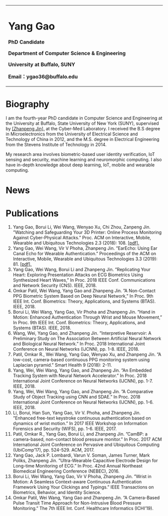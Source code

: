 <table border="0">
  <tr>
    <td width="75%">
      <h1>Yang Gao</h1>
      <p><b>PhD Candidate</b></p>
      <p><b>Department of Computer Science & Engineering</b></p>
      <p><b>University at Buffalo, SUNY</b></p>
      <p><b>Email：ygao36@buffalo.edu</b></p>
    </td>
  </tr>
</table>


# Biography
I am the fourth-year PhD candidate in Computer Science and Engineering at the University at Buffalo, State University of New York (SUNY), supervised by <a href="www.buffalo.edu/~zjin" target="_blank">[Zhanpeng Jin].</a> at the Cyber-Med Laboratory. I received the B.S degree in Microelectronics from the University of Electrical Science and Technology of China in 2012, and the M.S. degree in Electrical Engineering from the Stevens Institute of Technology in 2014. 

My research area involves biometric-based user identity verification, IoT sensing and security, machine learning
and neuromorphic computing. I also have in-depth knowledge about deep learning, IoT, mobile and wearable
computing. 


# News



# Publications
1. Yang Gao, Borui Li, Wei Wang, Wenyao Xu, Chi Zhou, Zanpeng Jin. ”Watching and Safeguarding Your 3D Printer: Online Process Monitoring Against Cyber-Physical Attacks.” Proc. ACM on Interactive, Mobile, Wearable and Ubiquitous Technologies 2.3 (2018): 108. <a href="https://www.researchgate.net/profile/Wenyao_Xu2/publication/327760995_Watching_and_Safeguarding_Your_3D_Printer_Online_Process_Monitoring_Against_Cyber-Physical_Attacks/links/5bab9dcba6fdccd3cb764ebb/Watching-and-Safeguarding-Your-3D-Printer-Online-Process-Monitoring-Against-Cyber-Physical-Attacks.pdf" target="_blank">[pdf].</a>
2. Yang Gao, Wei Wang, Vir V Phoha, Zhanpeng Jin. ”EarEcho: Using Ear Canal Echo for Wearable Authentication.” Proceedings of the ACM on Interactive, Mobile, Wearable and Ubiquitous Technologies 3.3 (2019): 81. <a href="https://truebluegy.github.io/EarEcho__Using_Ear_Canal_Echo_for_Wearable_Authentication.pdf" target="_blank">[pdf].</a>
3. Yang Gao, Wei Wang, Borui Li and Zhanpeng Jin. ”Replicating Your Heart: Exploring Presentation Attacks on ECG Biometrics Using Synthesized Heart Waves,” In Proc. 2018 IEEE Conf. Communications and Network Security (CNS). IEEE, 2018. 
4. Omkar Patil, Wei Wang, Yang Gao and Zhanpeng Jin. ”A Non-Contact PPG Biometric System Based on Deep Neural Network,” In Proc. 9th IEEE Int. Conf. Biometrics: Theory, Applications, and Systems (BTAS). IEEE, 2018.
5. Borui Li, Wei Wang, Yang Gao, Vir Phoha and Zhanpeng Jin. ”Hand in Motion: Enhanced Authentication Through Wrist and Mouse Movement,” In Proc. 9th IEEE Int. Conf. Biometrics: Theory, Applications, and Systems (BTAS). IEEE, 2018.
6. Wang, Wei, Yang Gao, and Zhanpeng Jin. ”Interpretive Reservoir: A Preliminary Study on The Association Between Artificial Neural Network and Biological Neural Network.” In Proc. 2018 International Joint Conference on Neural Networks (IJCNN), pp. 1-8. IEEE, 2018.
7. Patil, Omkar R., Wei Wang, Yang Gao, Wenyao Xu, and Zhanpeng Jin. ”A low-cost, camera-based continuous PPG monitoring system using Laplacian pyramid.” Smart Health 9 (2018): 2-11.
8. Yang, Wei, Wei Wang, Yang Gao, and Zhanpeng Jin. ”An Embedded Tracking System with Neural Network Accelerator.” In Proc. 2018 International Joint Conference on Neural Networks (IJCNN), pp. 1-7. IEEE, 2018.
9. Yang, Wei, Wei Wang, Yang Gao, and Zhanpeng Jin. ”A Comparative Study of Object Tracking using CNN and SDAE.” In Proc. 2018 International Joint Conference on Neural Networks (IJCNN), pp. 1-6. IEEE, 2018.
10. Li, Borui, Han Sun, Yang Gao, Vir V. Phoha, and Zhanpeng Jin. ”Enhanced free-text keystroke continuous authentication based on dynamics of wrist motion.” In 2017 IEEE Workshop on Information Forensics and Security (WIFS), pp. 1-6. IEEE, 2017.
11. Patil, Omkar R., Yang Gao, Borui Li, and Zhanpeng Jin. ”CamBP: a camera-based, non-contact blood pressure monitor.” In Proc. 2017 ACM International Joint Conference on Pervasive and Ubiquitous Computing (UbiComp’17), pp. 524-529. ACM, 2017.
12. Yang Gao, Jack P. Lombardi, Varun V. Soman, James Turner, Mark Poliks, Zhanpeng Jin. ”Ultra-Wearable Capacitive Electrode Design for Long-time Monitoring of ECG.” In Proc. 42nd Annual Northeast Biomedical Engineering Conference (NEBEC), 2016.
13. Borui Li, Wei Wang, Yang Gao, Vir V Phoha, Zhanpeng Jin. ”Wrist in Motion: A Seamless Context-aware Continuous Authentication Framework Using Your Clickings and Typings.” IEEE Transactions on Biometrics, Behavior, and Identity Science.
14. Omkar Patil, Wei Wang, Yang Gao and Zhanpeng Jin. ”A Camera-Based Pulse Transit Time Approach for Non-Intrusive Blood Pressure Monitoring.” The 7th IEEE Int. Conf. Healthcare Informatics (ICHI’19). 






